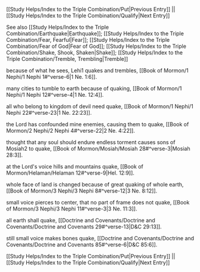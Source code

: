 [[Study Helps/Index to the Triple Combination/Put|Previous Entry]]  ||  [[Study Helps/Index to the Triple Combination/Qualify|Next Entry]]

 See also [[Study Helps/Index to the Triple Combination/Earthquake|Earthquake]]; [[Study Helps/Index to the Triple Combination/Fear, Fearful|Fear]]; [[Study Helps/Index to the Triple Combination/Fear of God|Fear of God]]; [[Study Helps/Index to the Triple Combination/Shake, Shook, Shaken|Shake]]; [[Study Helps/Index to the Triple Combination/Tremble, Trembling|Tremble]]

 because of what he sees, Lehi1 quakes and trembles, [[Book of Mormon/1 Nephi/1 Nephi 1#^verse-6|1 Ne. 1:6]].

 many cities to tumble to earth because of quaking, [[Book of Mormon/1 Nephi/1 Nephi 12#^verse-4|1 Ne. 12:4]].

 all who belong to kingdom of devil need quake, [[Book of Mormon/1 Nephi/1 Nephi 22#^verse-23|1 Ne. 22:23]].

 the Lord has confounded mine enemies, causing them to quake, [[Book of Mormon/2 Nephi/2 Nephi 4#^verse-22|2 Ne. 4:22]].

 thought that any soul should endure endless torment causes sons of Mosiah2 to quake, [[Book of Mormon/Mosiah/Mosiah 28#^verse-3|Mosiah 28:3]].

 at the Lord's voice hills and mountains quake, [[Book of Mormon/Helaman/Helaman 12#^verse-9|Hel. 12:9]].

 whole face of land is changed because of great quaking of whole earth, [[Book of Mormon/3 Nephi/3 Nephi 8#^verse-12|3 Ne. 8:12]].

 small voice pierces to center, that no part of frame does not quake, [[Book of Mormon/3 Nephi/3 Nephi 11#^verse-3|3 Ne. 11:3]].

 all earth shall quake, [[Doctrine and Covenants/Doctrine and Covenants/Doctrine and Covenants 29#^verse-13|D&C 29:13]].

 still small voice makes bones quake, [[Doctrine and Covenants/Doctrine and Covenants/Doctrine and Covenants 85#^verse-6|D&C 85:6]].

[[Study Helps/Index to the Triple Combination/Put|Previous Entry]]  ||  [[Study Helps/Index to the Triple Combination/Qualify|Next Entry]]